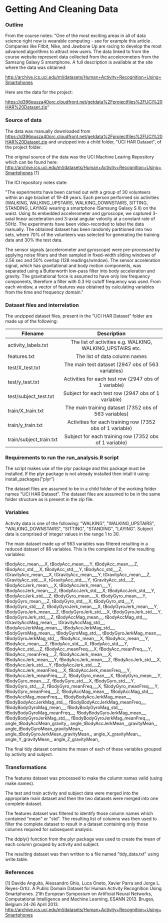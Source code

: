 # Getting And Cleaning Data

### Outline

From the course notes:
"One of the most exciting areas in all of data science right now is wearable computing - see for example this article . Companies like Fitbit, Nike, and Jawbone Up are racing to develop the most advanced algorithms to attract new users. The data linked to from the course website represent data collected from the accelerometers from the Samsung Galaxy S smartphone. A full description is available at the site where the data was obtained: 

http://archive.ics.uci.edu/ml/datasets/Human+Activity+Recognition+Using+Smartphones 

Here are the data for the project: 

https://d396qusza40orc.cloudfront.net/getdata%2Fprojectfiles%2FUCI%20HAR%20Dataset.zip"

### Source of data

The data was manually downloaded from https://d396qusza40orc.cloudfront.net/getdata%2Fprojectfiles%2FUCI%20HAR%20Dataset.zip and unzipped into a child folder, "UCI HAR Dataset", of the project folder.

The original source of the data was the UCI Machine Learing Repository which can be found here:
http://archive.ics.uci.edu/ml/datasets/Human+Activity+Recognition+Using+Smartphones [1]

The ICI repository notes state:

"The experiments have been carried out with a group of 30 volunteers within an age bracket of 19-48 years. Each person performed six activities (WALKING, WALKING_UPSTAIRS, WALKING_DOWNSTAIRS, SITTING, STANDING, LAYING) wearing a smartphone (Samsung Galaxy S II) on the waist. Using its embedded accelerometer and gyroscope, we captured 3-axial linear acceleration and 3-axial angular velocity at a constant rate of 50Hz. The experiments have been video-recorded to label the data manually. The obtained dataset has been randomly partitioned into two sets, where 70% of the volunteers was selected for generating the training data and 30% the test data. 

The sensor signals (accelerometer and gyroscope) were pre-processed by applying noise filters and then sampled in fixed-width sliding windows of 2.56 sec and 50% overlap (128 readings/window). The sensor acceleration signal, which has gravitational and body motion components, was separated using a Butterworth low-pass filter into body acceleration and gravity. The gravitational force is assumed to have only low frequency components, therefore a filter with 0.3 Hz cutoff frequency was used. From each window, a vector of features was obtained by calculating variables from the time and frequency domain."

### Dataset files and interrelation

The unzipped dataset files, present in the "UCI HAR Dataset" folder are made up of the following:

| Filename | Description |
| ------------- |:------:|
| activity_labels.txt | The list of activities e.g. WALKING, WALKING_UPSTAIRS etc. |
| features.txt | The list of data column names |
| test/X_test.txt | The main test dataset (2947 obs of 563 variables) |
| test/y_test.txt | Activities for each test row (2947 obs of 1 variable) |
| test/subject_test.txt | Subject for each test row (2947 obs of 1 variable) |
| train/X_train.txt | The main training dataset (7352 obs of 563 variables) |
| train/y_train.txt | Activities for each training row (7352 obs of 1 variable) |
| train/subject_train.txt | Subject for each training row (7352 obs of 1 variable) |

### Requirements to run the run_analysis.R script

The script makes use of the plyr package and this package must be installed.
If the plyr package is not already installed then intall it using:
install_packages("plyr")

The dataset files are assumed to be in a child folder of the working folder names "UCI HAR Dataset".
The dataset files are assumed to be in the same folder structure as is present in the zip file.

### Variables

Activity data is one of the following: "WALKING", "WALKING_UPSTAIRS", "WALKING_DOWNSTAIRS", "SITTING", "STANDING", "LAYING".
Subject data is comprised of integer values in the range 1 to 30.

The main dataset made up of 563 variables was filtered resulting in a reduced dataset of 88 variables.
This is the complete list of the resulting variables:

tBodyAcc_mean___X, tBodyAcc_mean___Y, tBodyAcc_mean___Z, tBodyAcc_std___X, tBodyAcc_std___Y, tBodyAcc_std___Z, tGravityAcc_mean___X, tGravityAcc_mean___Y, tGravityAcc_mean___Z, tGravityAcc_std___X, tGravityAcc_std___Y, tGravityAcc_std___Z, tBodyAccJerk_mean___X, tBodyAccJerk_mean___Y, tBodyAccJerk_mean___Z, tBodyAccJerk_std___X, tBodyAccJerk_std___Y, tBodyAccJerk_std___Z, tBodyGyro_mean___X, tBodyGyro_mean___Y, tBodyGyro_mean___Z, tBodyGyro_std___X, tBodyGyro_std___Y, tBodyGyro_std___Z, tBodyGyroJerk_mean___X, tBodyGyroJerk_mean___Y, tBodyGyroJerk_mean___Z, tBodyGyroJerk_std___X, tBodyGyroJerk_std___Y, tBodyGyroJerk_std___Z, tBodyAccMag_mean__, tBodyAccMag_std__, tGravityAccMag_mean__, tGravityAccMag_std__, tBodyAccJerkMag_mean__, tBodyAccJerkMag_std__, tBodyGyroMag_mean__, tBodyGyroMag_std__, tBodyGyroJerkMag_mean__, tBodyGyroJerkMag_std__, fBodyAcc_mean___X, fBodyAcc_mean___Y, fBodyAcc_mean___Z, fBodyAcc_std___X, fBodyAcc_std___Y, fBodyAcc_std___Z, fBodyAcc_meanFreq___X, fBodyAcc_meanFreq___Y, fBodyAcc_meanFreq___Z, fBodyAccJerk_mean___X, fBodyAccJerk_mean___Y, fBodyAccJerk_mean___Z, fBodyAccJerk_std___X, fBodyAccJerk_std___Y, fBodyAccJerk_std___Z, fBodyAccJerk_meanFreq___X, fBodyAccJerk_meanFreq___Y, fBodyAccJerk_meanFreq___Z, fBodyGyro_mean___X, fBodyGyro_mean___Y, fBodyGyro_mean___Z, fBodyGyro_std___X, fBodyGyro_std___Y, fBodyGyro_std___Z, fBodyGyro_meanFreq___X, 
fBodyGyro_meanFreq___Y, fBodyGyro_meanFreq___Z, fBodyAccMag_mean__, fBodyAccMag_std__, fBodyAccMag_meanFreq__, fBodyBodyAccJerkMag_mean__, fBodyBodyAccJerkMag_std__, fBodyBodyAccJerkMag_meanFreq__, fBodyBodyGyroMag_mean__, fBodyBodyGyroMag_std__, fBodyBodyGyroMag_meanFreq__, fBodyBodyGyroJerkMag_mean__, fBodyBodyGyroJerkMag_std__, fBodyBodyGyroJerkMag_meanFreq__, angle_tBodyAccMean_gravity_, angle_tBodyAccJerkMean__gravityMean_, angle_tBodyGyroMean_gravityMean_, angle_tBodyGyroJerkMean_gravityMean_, angle_X_gravityMean_,  angle_Y_gravityMean_, angle_Z_gravityMean_

The final tidy dataset contains the mean of each of these variables grouped by activity and subject.

### Transformations

The features dataset was processed to make the column names valid (using make.names).

The test and train activity and subject data were merged into the appropriate main dataset and then the two datasets were merged into one complete dataset.

The features dataset was filtered to identify those column names which contained "mean" or "std". The resulting list of columns was then used to filter the complete dataset to result in a dataset containing only those columns required for subsequent analysis.

The ddply() function from the plyr package was used to create the mean of each column grouped by activity and subject.

The resulting dataset was then written to a file named "tidy_data.txt" using write.table.

### References

[1] Davide Anguita, Alessandro Ghio, Luca Oneto, Xavier Parra and Jorge L. Reyes-Ortiz. A Public Domain Dataset for Human Activity Recognition Using Smartphones. 21th European Symposium on Artificial Neural Networks, Computational Intelligence and Machine Learning, ESANN 2013. Bruges, Belgium 24-26 April 2013.
http://archive.ics.uci.edu/ml/datasets/Human+Activity+Recognition+Using+Smartphones 
